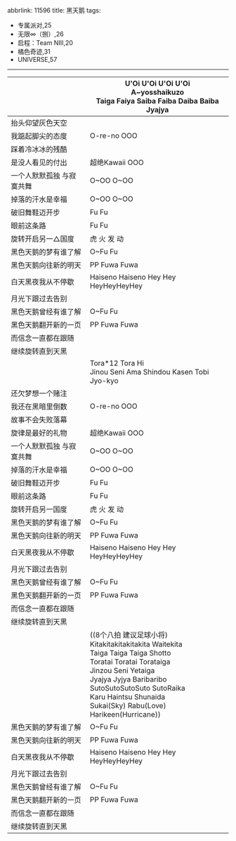 abbrlink: 11596
title: 黑天鹅
tags:
  - 专属派对,25
  - 无限∞（捌）,26
  - 启程：Team NIII,20
  - 橘色奇迹,31
  - UNIVERSE,57
---
|      |U'Oi U'Oi U'Oi U'Oi<br>A~yosshaikuzo<br>Taiga Faiya Saiba Faiba Daiba Baiba Jyajya|
|--|--|
|抬头仰望灰色天空|      |
|我踮起脚尖的态度|O-re-no OOO|
|踩着冷冰冰的残酷|      |
|是没人看见的付出|超绝Kawaii OOO|
|一个人默默孤独 与寂寞共舞|O~OO O~OO|
|掉落的汗水是幸福|O~OO O~OO|
|破旧舞鞋迈开步|Fu Fu|
|眼前这条路|Fu Fu|
|旋转开启另一△国度|虎 火 发 动|
|黑色天鹅的梦有谁了解|O~Fu Fu|
|黑色天鹅向往新的明天|PP Fuwa Fuwa|
|白天黑夜我从不停歇|Haiseno Haiseno Hey Hey HeyHeyHeyHey|
|月光下跟过去告别|      |
|黑色天鹅曾经有谁了解|O~Fu Fu|
|黑色天鹅翻开新的一页|PP Fuwa Fuwa|
|而信念一直都在跟随|      |
|继续旋转直到天黑|      |
|      |Tora*12 Tora Hi<br>Jinou Seni Ama Shindou Kasen Tobi Jyo-kyo|
|还欠梦想一个赌注|      |
|我还在黑暗里倒数|O-re-no OOO|
|故事不会失败落幕|      |
|旋律是最好的礼物|超绝Kawaii OOO|
|一个人默默孤独 与寂寞共舞|O~OO O~OO|
|掉落的汗水是幸福|O~OO O~OO|
|破旧舞鞋迈开步|Fu Fu|
|眼前这条路|Fu Fu|
|旋转开启另一国度|虎 火 发 动|
|黑色天鹅的梦有谁了解|O~Fu Fu|
|黑色天鹅向往新的明天|PP Fuwa Fuwa|
|白天黑夜我从不停歇|Haiseno Haiseno Hey Hey HeyHeyHeyHey|
|月光下跟过去告别|      |
|黑色天鹅曾经有谁了解|O~Fu Fu|
|黑色天鹅翻开新的一页|PP Fuwa Fuwa|
|而信念一直都在跟随|      |
|继续旋转直到天黑|      |
|      |((8个八拍 建议足球小将)<br>Kitakitakitakitakita Waitekita<br>Taiga Taiga Taiga Shotto<br>Toratai Toratai Torataiga<br>Jinzou Seni Yetaiga<br>Jyajya Jyjya Baribaribo<br>SutoSutoSutoSuto SutoRaika<br>Karu Haintsu Shunaida<br>Sukai(Sky) Rabu(Love) Harikeen(Hurricane))|
|黑色天鹅的梦有谁了解|O~Fu Fu|
|黑色天鹅向往新的明天|PP Fuwa Fuwa|
|白天黑夜我从不停歇|Haiseno Haiseno Hey Hey HeyHeyHeyHey|
|月光下跟过去告别|      |
|黑色天鹅曾经有谁了解|O~Fu Fu|
|黑色天鹅翻开新的一页|PP Fuwa Fuwa|
|而信念一直都在跟随|      |
|继续旋转直到天黑|      |
